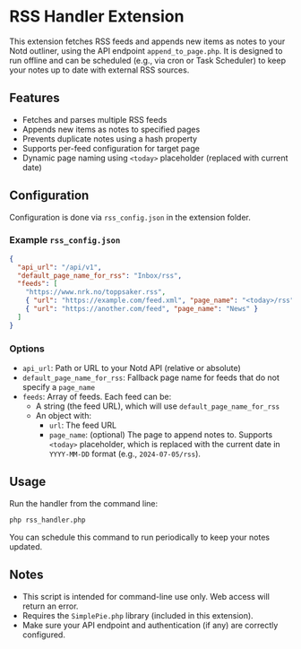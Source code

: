 # RSS Handler Extension

This extension fetches RSS feeds and appends new items as notes to your Notd outliner, using the API endpoint `append_to_page.php`. It is designed to run offline and can be scheduled (e.g., via cron or Task Scheduler) to keep your notes up to date with external RSS sources.

## Features
- Fetches and parses multiple RSS feeds
- Appends new items as notes to specified pages
- Prevents duplicate notes using a hash property
- Supports per-feed configuration for target page
- Dynamic page naming using `<today>` placeholder (replaced with current date)

## Configuration
Configuration is done via `rss_config.json` in the extension folder.

### Example `rss_config.json`
```json
{
  "api_url": "/api/v1",
  "default_page_name_for_rss": "Inbox/rss",
  "feeds": [
    "https://www.nrk.no/toppsaker.rss",
    { "url": "https://example.com/feed.xml", "page_name": "<today>/rss" },
    { "url": "https://another.com/feed", "page_name": "News" }
  ]
}
```

### Options
- `api_url`: Path or URL to your Notd API (relative or absolute)
- `default_page_name_for_rss`: Fallback page name for feeds that do not specify a `page_name`
- `feeds`: Array of feeds. Each feed can be:
  - A string (the feed URL), which will use `default_page_name_for_rss`
  - An object with:
    - `url`: The feed URL
    - `page_name`: (optional) The page to append notes to. Supports `<today>` placeholder, which is replaced with the current date in `YYYY-MM-DD` format (e.g., `2024-07-05/rss`).

## Usage
Run the handler from the command line:
```sh
php rss_handler.php
```

You can schedule this command to run periodically to keep your notes updated.

## Notes
- This script is intended for command-line use only. Web access will return an error.
- Requires the `SimplePie.php` library (included in this extension).
- Make sure your API endpoint and authentication (if any) are correctly configured. 